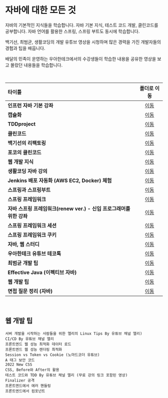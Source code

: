 # 자바에 대한 모든 것
자바의 기본적인 지식들을 학습합니다. 자바 기본 지식, 테스트 코드 개발, 클린코드를 공부합니다. 자바 언어를 활용한 스프링, 스프링 부트도 동시에 학습합니다.   

백기선, 최범균, 생활코딩의 개발 유튜브 영상을 시청하며 많은 경력을 가진 개발자들의 경험과 팁을 배웁니다.   

배달의 민족이 운영하는 우아한테크에서의 수강생들이 학습한 내용을 공유한 영상을 보고 몰랐던 내용들을 학습합니다.   

<br/>

|타이틀|폴더로 이동|
|:---|:---:|
|**인프런 자바 기본 강좌**|[이동](https://github.com/Hschan2/EverythingAboutJava/tree/master/Inflearn)|
|**캡슐화**|[이동](https://github.com/Hschan2/EverythingAboutJava/tree/master/Encapsulation)|
|**TDDproject**|[이동](https://github.com/Hschan2/EverythingAboutJava/tree/master/TDDproject)|
|**클린코드**|[이동](https://github.com/Hschan2/EverythingAboutJava/tree/master/CleanCode)|
|**백기선의 리팩토링**|[이동](https://github.com/Hschan2/EverythingAboutJava/tree/master/CleanCode/Refactoring)|
|**포코의 클린코드**|[이동](https://github.com/Hschan2/EverythingAboutJava/tree/master/CleanCode/%ED%8F%AC%EC%BD%94%EC%9D%98%ED%81%B4%EB%A6%B0%EC%BD%94%EB%93%9C)|
|**웹 개발 지식**|[이동](https://github.com/Hschan2/EverythingAboutJava/tree/master/AboutWeb_R/src/com/java)|
|**생활코딩 자바 강의**|[이동](https://github.com/Hschan2/EverythingAboutJava/tree/master/AboutWeb_R/src/com/java/opentutorials)|
|**Jenkins 배포 자동화 (AWS EC2, Docker) 체험**|[이동]()|
|**스프링과 스프링부트**|[이동](https://github.com/Hschan2/EverythingAboutJava/tree/master/Spring%2C%20Springboot)|
|**스프링 프레임워크**|[이동](https://github.com/Hschan2/EverythingAboutJava/tree/master/JavaSpringFrameworkTest)|
|**자바 스프링 프레임워크(renew ver.) - 신입 프로그래머를 위한 강좌**|[이동](https://github.com/Hschan2/EverythingAboutJava/tree/master/JavaSpringFrameworkTestMVC)|
|**스프링 프레임워크 세션**|[이동](https://github.com/Hschan2/EverythingAboutJava/tree/master/SpringFrameworkMVC_Session)|
|**스프링 프레임워크 쿠키**|[이동](https://github.com/Hschan2/EverythingAboutJava/tree/master/SpringFrameworkMVC_Cookie)|
|**자바, 웹 스터디**|[이동](https://github.com/Hschan2/EverythingAboutJava/tree/master/Java%C2%B7Web%20Project)|
|**우아한테크 유튜브 테코톡**|[이동](https://github.com/Hschan2/EverythingAboutJava/tree/master/WoowaTech)|
|**최범균 개발 팁**|[이동](https://github.com/Hschan2/EverythingAboutJava/tree/master/Choibumkyun)|
|**Effective Java (이펙티브 자바)**|[이동](https://github.com/Hschan2/EverythingAboutJava/tree/master/%EC%9D%B4%ED%8E%99%ED%8B%B0%EB%B8%8C%EC%9E%90%EB%B0%94)|
|**웹 개발 팁**|[이동](#웹-개발-팁)|
|**면접 질문 정리 (자바)**|[이동](https://github.com/Hschan2/EverythingAboutJava/tree/master/Basic/%EB%A9%B4%EC%A0%91%20%EC%A7%88%EB%AC%B8%20%EC%A0%95%EB%A6%AC)|

<br/>

<!-- ## 인프런

### 자바 기본 [Link](https://github.com/Hschan2/EverythingAboutJava/tree/master/Inflearn)
```
Java 객체에 대해
Java 상속과 클래스에 대해
Java 마무리 정리
```

## Encapsulation [Link](https://github.com/Hschan2/EverythingAboutJava/tree/master/Encapsulation)

```
캡슐화에 대해
``` -->

<!-- ## TDDproject [Link](https://github.com/Hschan2/EverythingAboutJava/tree/master/TDDproject)

```
테스트 주도 개발이란?
테스트 주도 개발을 사용하는 이유는?
테스트 주도 개발의 장점과 단점은?
```

## CleanCode [Link](https://github.com/Hschan2/EverythingAboutJava/tree/master/CleanCode)

```
- TDD와 CleanCode로 깨끗한 코드를 작성
- 전략 패턴
- Final, Static
- Comparable
- Getter를 사용하는 대신 객체에 메시지를 보내는 방법
- 하드코딩 멀리하기
- 좋은 자바 메서드 네이밍
- 하나의 메서드는 하나의 기능을 수행
- null 반환보다는 Optional을 활용
- JAVA 변수명 네이밍 규칙
- 읽기 좋은 코드
- 일급 컬렉션
- 코딩 잘하는 팁 세 가지 (유튜브 엘리)
- 실무에서 바로 쓰는 프론트엔드 클린코드 (SLASH 21)
- 자바스크립트 프로처럼 쓰는 법 by 엘리
```

* [백기선의 리팩토링](https://github.com/Hschan2/EverythingAboutJava/tree/master/CleanCode/Refactoring)
```
이해하기 힘든 이름
함수 선언 변경하기
변수 이름 바꾸기
```

* [포코의 클린코드](https://github.com/Hschan2/EverythingAboutJava/tree/master/CleanCode/%ED%8F%AC%EC%BD%94%EC%9D%98%ED%81%B4%EB%A6%B0%EC%BD%94%EB%93%9C)
```
Else if와 Else 피하기
``` -->

<!-- ## AboutWeb_R [Link](https://github.com/Hschan2/EverythingAboutJava/tree/master/AboutWeb_R/src/com/java)

```
Web에서 요청과 응답
빌드와 배포 (Build, Deploy)
JDBC, SQLMapper, ORM
상속과 인터페이스, 예외
JPA (예제: StartJPA, jpaMapping | JPA with Mysql 예제: jpaExample_1 | queryjpa(JPA + Mysql))
AOP (Aspect Oriented Programming)
ARP (Address Resolution Protocol)
Bean
Block & Sync (Block vs Non-Block, Sync vs Async)
Cache
Authorization & Certified
ClassPath
CORS (Cross-Origin Resource Sharing)
DB(Database) Lock
DDD (Domain Driven Design, 도메인 주도 설계)
Deadlock (교착 상태)
DNS (Domain Name System)
Event Sourcing
Java final
Framework vs Library vs Api
GC (Garbage Collection)
HTTP & QUIC
Index
Interface (인터페이스)
Logging (로깅)
NetworkSecurity
OSI 7계층
Process & Thread (multi Thread, Synchronized)
Proxy (프록시)
Real Time Web (실시간 웹 구현)
Redis (Remote Dictionary Server)
RegularExpression (정규표현식)
Serialization (자바 직렬화)
WAS (Web Application Server)
TestIsolation (테스트 격리)
Transaction (트랜잭션)
Web Socket (웹 소켓)
XSS (Cross-Site Scripting)
Enum (ordinal)
Database, SQL 실행 계획
TDD (테스트 코드)
Semantic Versioning
```

### Opentutorials [Link](https://github.com/Hschan2/EverythingAboutJava/tree/master/AboutWeb_R/src/com/java/opentutorials)

* 생활코딩의 자바 강의
```
자바에서의 인터페이스
자바에서의 예외 처리
``` -->

<!-- ### Jenkins 배포 자동화 (AWS EC2, Docker)

```
1. AWS에서 EC2 instance 4G RAM 생성
2. Jenkins (openjdk, docker, git) 설치
3. 두 개의 서버 사이에 private key와 public key 생성
4. AWS에서 두 개의 EC2 instances 1G RAM 생성
5. 각각 docker와 run daemon 설치
6. Jenkins Global Setting에서 app1, app2 등록
7. SSH plugin에 대해 Publish 설치
8. Jenkins 아이템 생성
9. 실행
10. 코드 업데이트하고 넣기
```

## Spring, SpringBoot [Link](https://github.com/Hschan2/EverythingAboutJava/tree/master/Spring%2C%20Springboot)

```
Spring, SpringBoot에 대해
```

* [aboutSpring (스프링에 대해)](https://github.com/Hschan2/EverythingAboutJava/tree/master/Spring%2C%20Springboot/aboutSpring)
```
SpringBoot
Future Library
JPA
HTTPS & SSL (Local)
JPA 연관 관계
IOC & PSA (기존 코드를 테스트 코드로 변경하는 방법)
```

* [startSpringBoot (스프링부트 시작하기)](https://github.com/Hschan2/EverythingAboutJava/tree/master/Spring%2C%20Springboot/startStringboot)
```
StringBoot에 대해
Thymeleaf 사용하기
```

* [Servlet vs Spring](https://github.com/Hschan2/EverythingAboutJava/tree/master/Spring%2C%20Springboot/servletandspring)
```
Servlet과 Spring의 차이
```

* Spring IoC/DI
* [Spring Security(마이크로소프트 개발자 백기선 동영상)](https://github.com/Hschan2/EverythingAboutJava/tree/master/Spring%2C%20Springboot/demospringbootsecurity)
```
demoSpringBootSecurity를 동영상 강의로 알기
공식 문서 따라하기
detailUser, EncodePassword
```
* [Spring Batch](https://github.com/Hschan2/EverythingAboutJava/tree/master/Spring%2C%20Springboot/SpringBatch)
* [Spring Webflux](https://github.com/Hschan2/EverythingAboutJava/tree/master/Spring%2C%20Springboot/SpringWebflux)
* [Mybatis In SpringBoot](https://github.com/Hschan2/EverythingAboutJava/tree/master/Spring%2C%20Springboot/mybatis%20From%20Springboot)
* 백기선의 디자인 패턴
```
백기선의 싱글톤 패턴(Singleton)
백기선의 프록시 패턴(Proxy)
```

* 금융 IT 개발자의 Jwt Certification, 예외 처리, AOP
* 백기선의 Unchecked Exception 발생에 대한 것
* Generic과 메소드 활용 -->

<!-- ## JavaSpringFrameworkTest [Link](https://github.com/Hschan2/EverythingAboutJava/tree/master/JavaSpringFrameworkTest)

```
SpringFramework
DI, XML
@Autowired, @resource
Qualifier, Injection
Spring Container (스프링 컨테이너)
Bean Container의 LifeCycle
```

## JavaSpringFrameworkTestMVC [Link](https://github.com/Hschan2/EverythingAboutJava/tree/master/JavaSpringFrameworkTestMVC)

```
자바 스프링 프레임워크(renew ver.) - 신입 프로그래머를 위한 강좌
``` -->

<!-- ## SpringFrameworkMVC_Session [Link](https://github.com/Hschan2/EverythingAboutJava/tree/master/SpringFrameworkMVC_Session)

```
자바 스프링 프레임워크의 세션
JDBC (Templete, ConnectPool)
```

## SpringFrameworkMVC_Cookie [Link](https://github.com/Hschan2/EverythingAboutJava/tree/master/SpringFrameworkMVC_Cookie)

```
자바 스프링 프레임워크의 쿠키
``` -->

<!-- ## [Java·Web Study Project](https://github.com/Hschan2/EverythingAboutJava/tree/master/Java%C2%B7Web%20Project)

* Java
```
Calculator (계산기 프로그램)
Lotto (로또 게임)
```

* Web
```
StyleInWeb (웹에서의 스타일)
New Javascript Function (새로운 자바스크립트 기능)
New CSS Function (새로운 CSS 기능)
```

## 우아한테크 유튜브 테코톡 [Link](https://github.com/Hschan2/EverythingAboutJava/tree/master/WoowaTech)

```
JCF
DTO vs VO
MVC
Generic
DOM & BOM
Strategy Pattern
THIS
Web 요쳥과 응답 과정
Composition
ProtoType
EventLoop
TDD와 단위 테스트
빌드와 배포
JUnit5 사용법
상태 패턴
Scope, Closure
Callback
싱글턴과 정적 클래스
OOP (객체지향 프로그래밍)
Stream
Git Branch Strategy
SPA (Single-page Application)
Framework vs Library vs API
Git Commands
ORM vs SQL Mapper vs JDBC
Spring vs Servlet
웹 접근성과 표준
Web Server vs WAS
Virtual DOM
Forward Proxy vs Reverse Proxy vs Load Balancer
Browser Rendering
Blocking vs Non-Blocking, Sync vs Async
Process vs Thread
CORS (Cross-Origin Resource Sharing)
프론트엔드에서 비동기
프론드엔드에서의 테스트 종류 (브라우저, Node.js 등)
HTTP 1.0, HTTP 1.1, HTTP 2, QUIC
OSI 7 Layer
프론트엔드에서 컴포넌트
인증과 인가
네트워크 보안
Cashing (캐싱)
CSS 방법론
Logging (로깅)
프론트엔드 성능 측정
트랜잭션
Flyway
선형 자료구조
프론트엔드에서 에러 핸들링
웹 스토리지와 쿠키
최단 경로와 최소 신장트리
불변성
지속적 배포
정렬 알고리즘
애자일
Generator & Iterator
JVM Specification
CSR과 SSR
암호
테스트 코드 최적화
브랜칭 전략
GC (Garbage Collection)
HTTPS
Deadlock (교착 상태)
TCP/IP
RESTful
Mutex vs Semaphore
Flex Layout
Form Validation
가상 메모리
웹 소켓과 스프링
MySQL Architecture
데이터 베이스 Lock
Replication
Nginx
실행 컨텍스트
상태 관리와 반응형 프로그래밍
```

## 최범균 개발 팁 [link](https://github.com/Hschan2/EverythingAboutJava/tree/master/Choibumkyun)

```
변수 아끼기
파라미터 적절하게 사용하기
IF 문 역으로 바꾸기
FOR 문 분리하기
섞인 계산과 계산 로직 분리
What / How 구분
클래스, 메서드 기능별 역할별 나누기
쿼리에서 로직 빼기
커넥션풀 (Connection Pool)
DB 트랜잭션 기초 - 1
G1 GC 경험
API의 연동 횟수를 줄이고 속도 개선하기 (Caffeine Cache)
자바 주요 특징 (9 ver ~ 16 ver)
Sealed Type (Java 17 ver)
리팩토링 (영상 시청 필수)
똑똑한 UI와 바보 서버
오류 코드보다 Exception
지네릭 변성
자바 Optional
웹 서비스 성능 올리기 (외부 연동 비동기)
외부 API 장애에 영향을 덜 받는 세 가지 방법
TDD (테스트 주도 개발) + 자바 테스트 코드 + 작성 순서 및 디테일
```

* JPA 시작하기
```
JPA 코드 분석
JPA Entity CRUD, Mapping, 식별자 생성
JPA @Embeddable, @Embeddable 다른 테이블에 매핑
JPA 값 콜렉션 Set, List, Map, 주의사항
JPA 영속 컨텍스트, 라이프 사이클
JPA Entity 연관 관계
JPA 영속성 전파와 연관 관계 고려
JPA Criteria
JPA 기타 특징
JPQL
JPA Specification 조건 검색
JPA 정렬 페이징
JPA 기타 활용 방법
```
* 테스트 가능 구조 (예시 코드 포함)
* Entity 간 연관 관계
```
1:1 연관 관계
1:N 연관 관계
N:1 연관 관계
```

* 이펙티브 자바: 자원 고정보다 의존 주입하기
* [Spring Data JPA](https://github.com/Hschan2/EverythingAboutJava/tree/master/Choibumkyun/Spring%20Data%20JPA)
```
Spring Data JPA 시작 설정
Repository 메소드 작성 규칙
```

* 지표(Metric) 기본
* 의존 방향 생각하기
* 자바, Record 타입
* 자바, Sealed와 Record로 데이터 표현
* 최범균의 개발 이야기
```
초보자가 흔히 실수하는 DB 코딩 세 가지
이벤트 스토밍, 소프트웨어 제공은 문제 해결이 아니다
안 쓰는 코드는 삭제하자
사회적 상호 관계 세 기둥
마이크로서비스 핵심 개념 6가지
서비스 분리 경험
마이크로서비스 5개 배포 원칙
웹 서비스 서버 성능 올리기 (처리량, 응답 시간): 초보자용
테스트 경험
실용주의 프로그래머 팁 10
신입개발자에게 필요한 자세
```

## [Effective Java (이펙티브 자바)](https://github.com/Hschan2/EverythingAboutJava/tree/master/%EC%9D%B4%ED%8E%99%ED%8B%B0%EB%B8%8C%EC%9E%90%EB%B0%94)

```
생성자 대신 정적 팩토리를 고려하자 (자바 코드 예시 포함)
자바의 열거타입 (Enum)
인터페이스의 정적 메소드
서비스 제공자 프레임워크
플라이웨이트 패턴
리플렉션
``` -->

## 웹 개발 팁

```
서버 개발을 시작하는 사람들을 위한 엘리의 Linux Tips By 유튜브 채널 엘리)
CI/CD By 유튜브 채널 엘리
프론트엔드 웹 성능 최적화 데이터 로드
프론트엔드 웹 성능 렌더링 최적화
Session vs Token vs Cookie (노마드코더 유튜브)
A 태그 보안 코드
2022 New CSS
CSS, Before와 After의 활용
테스트 코드와 TDD By 유튜브 채널 엘리 (무료 강의 링크 포함된 영상)
Finalizer 공격
프론트엔드에서 에러 핸들링
프론트엔드에서 컴포넌트
```

<!-- ## 면접 질문 정리 (자바)

```
자바의 특징
데이터 베이스의 특징
MVC 설명
의존성 주입 특징
프로그래밍 방법론 설명
프론트엔드 언어 특징 (React)
``` -->
